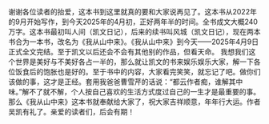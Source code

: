  谢谢各位读者的抬爱，这本书到这里就真的要和大家说再见了。这本书从2022年的9月开始写作，到今天2025年的4月初，正好两年半的时间。全书成文大概240万字。这本书最初叫人间（凯文日记），后来的续书叫风城（凯文日记），现在两本书合为一本书，改名为《我从山中来》。《我从山中来》到今天——2025年4月9日正式全文完结。至于凯文以后还会不会有其他别的作品，但看天命。
       我想我们这个世界是美好与不美好各占一半的，那么就让凯文的书来娱乐娱乐大家，解一下各位饭食后的饱胀也是好的。至于书中的内容，大家看完笑笑，就忘记了吧。做你们该做的事，这才是正经。套用我爸爸曹雪芹的话说：“都云作者痴，谁解其中味。”解不了就不解，个人按自己喜欢的生活方式度过自己的一生才是最重要的事。那么《我从山中来》这本书就奉献给大家了，祝大家吉祥顺意，年年行大运。作者吴凯有礼了。亲爱的读者们，后会有期！
